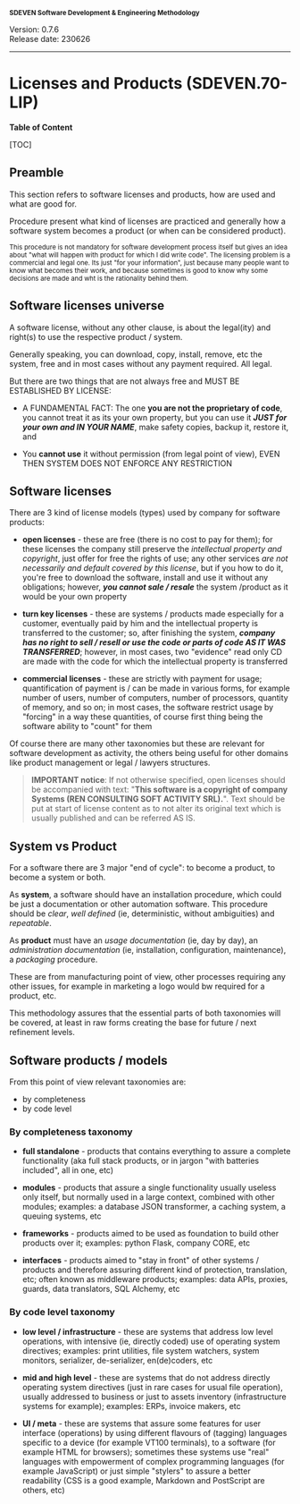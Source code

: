 <small>**SDEVEN Software Development & Engineering Methodology**</small>

Version: 0.7.6<br>
Release date: 230626

***

# Licenses and Products (SDEVEN.70-LIP)

**Table of Content**

[TOC]



## Preamble

This section refers to software licenses and products, how are used and what are good for.

Procedure present what kind of licenses are practiced and generally how a software system becomes a product (or when can be considered product).

<small>
This procedure is not mandatory for software development process itself but gives an idea about "what will happen with product for which I did write code". The licensing problem is a commercial and legal one. Its just "for your information", just because many people want to know what becomes their work, and because sometimes is good to know why some decisions are made and wht is the rationality behind them.
</small>




## Software licenses universe

A software license, without any other clause, is about the legal(ity) and right(s) to use the respective product / system.

Generally speaking, you can download, copy, install, remove, etc the system, free and in most cases without any payment required. All legal.

But there are two things that are not always free and MUST BE ESTABLISHED BY LICENSE:

* A FUNDAMENTAL FACT: The one **you are not the proprietary of code**, you cannot treat it as its your own property, but you can use it ***JUST for your own and IN YOUR NAME***, make safety copies, backup it, restore it, and

* You **cannot use** it without permission (from legal point of view), EVEN THEN SYSTEM DOES NOT ENFORCE ANY RESTRICTION




## Software licenses

There are 3 kind of license models (types) used by company for software products:

* **open licenses** - these are free (there is no cost to pay for them); for these licenses the company still preserve the *intellectual property and copyright*, just offer for free the rights of use; any other services *are not necessarily and default covered by this license*, but if you how to do it, you're free to download the software, install and use it without any obligations; however, ***you cannot sale / resale*** the system /product as it would be your own property

* **turn key licenses** - these are systems / products made especially for a customer, eventually paid by him and the intellectual property is transferred to the customer; so, after finishing the system, ***company has no right to sell / resell or use the code or parts of code AS IT WAS TRANSFERRED***; however, in most cases, two "evidence" read only CD are made with the code for which the intellectual property is transferred

* **commercial licenses** - these are strictly with payment for usage; quantification of payment is / can be made in various forms, for example number of users, number of computers, number of processors, quantity of memory, and so on; in most cases, the software restrict usage by "forcing" in a way these quantities, of course first thing being the software ability to "count" for them

Of course there are many other taxonomies but these are relevant for software development as activity, the others being useful for other domains like product management or legal / lawyers structures.

>**IMPORTANT notice**: If not otherwise specified, open licenses should be accompanied with text: "**This software is a copyright of company Systems (REN CONSULTING SOFT ACTIVITY SRL).**". Text should be put at start of license content as to not alter its original text which is usually published and can be referred AS IS.




## System vs Product

For a software there are 3 major "end of cycle": to become a product, to become a system or both.

As **system**, a software should have an installation procedure, which could be just a documentation or other automation software. This procedure should be *clear*, *well defined* (ie, deterministic, without ambiguities) and *repeatable*.

As **product** must have an *usage documentation* (ie, day by day), an *administration documentation* (ie, installation, configuration, maintenance), a *packaging* procedure.

These are from manufacturing point of view, other processes requiring any other issues, for example in marketing a logo would bw required for a product, etc.

This methodology assures that the essential parts of both taxonomies will be covered, at least in raw forms creating the base for future / next refinement levels.




## Software products / models

From this point of view  relevant taxonomies are:

* by completeness
* by code level


### By completeness taxonomy

* **full standalone** - products that contains everything to assure a complete functionality (aka full stack products, or in jargon "with batteries included", all in one, etc)

* **modules** - products that assure a single functionality usually useless only itself, but normally used in a large context, combined with other modules; examples: a database JSON transformer, a caching system, a queuing systems, etc

* **frameworks** - products aimed to be used as foundation to build other products over it; examples: python Flask, company CORE, etc

* **interfaces** - products aimed to "stay in front" of other systems / products and therefore assuring different kind of protection, translation, etc; often known as middleware products; examples: data APIs, proxies, guards, data translators, SQL Alchemy, etc


### By code level taxonomy

* **low level / infrastructure** - these are systems that address low level operations, with intensive (ie, directly coded) use of operating system directives; examples: print utilities, file system watchers, system monitors, serializer, de-serializer, en(de)coders, etc

* **mid and high level** - these are systems that do not address directly operating system directives (just in rare cases for usual file operation), usually addressed to business or just to assets inventory (infrastructure systems for example); examples: ERPs, invoice makers, etc

* **UI / meta** - these are systems that assure some features for user interface (operations) by using different flavours of (tagging) languages specific to a device (for example VT100 terminals), to a software (for example HTML for browsers); sometimes these systems use "real" languages with empowerment of complex programming languages (for example JavaScript) or just simple "stylers" to assure a better readability (CSS is a good example, Markdown and PostScript are others, etc)






